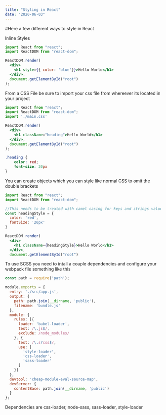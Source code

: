 ```yaml
---
title: "Styling in React"
date: "2020-06-03"
---
```


#Here a few different ways to style in React


Inline Styles
```jsx
import React from "react";
import ReactDOM from "react-dom";

ReactDOM.render(
  <div>
    <h1 style={{ color: 'blue'}}>Hello World</h1>
  </div>,
  document.getElementById("root")
);
```

From a CSS File
be sure to import your css file from whereever its located in your project
```jsx
import React from "react";
import ReactDOM from "react-dom";
import './main.css'

ReactDOM.render(
  <div>
    <h1 className="heading">Hello World</h1>
  </div>,
  document.getElementById("root")
);
```
```css
.heading {
    color: red;
    font-size: 20px
}
```
You can create objects which you can style like normal CSS to omit the double brackets
```jsx
import React from "react";
import ReactDOM from "react-dom";

//This needs to be treated with camel casing for keys and strings values
const headingStyle = {
  color: 'red',
  fontSize: '20px'
}

ReactDOM.render(
  <div>
    <h1 className={headingStyle}>Hello World</h1>
  </div>,
  document.getElementById("root")
```

To use SCSS you need to intall a couple dependencies and configure your webpack file something like this
```js
const path = require('path');

module.exports = {
  entry: './src/app.js',
  output: {
    path: path.join(__dirname, 'public'),
    filename: 'bundle.js'
  },
  module: {
    rules: [{
      loader: 'babel-loader',
      test: /\.js$/,
      exclude: /node_modules/
    }, {
      test: /\.s?css$/,
      use: [
        'style-loader',
        'css-loader',
        'sass-loader'
      ]
    }]
  },
  devtool: 'cheap-module-eval-source-map',
  devServer: {
    contentBase: path.join(__dirname, 'public')
  }
};
```

Dependencies are css-loader, node-sass, sass-loader, style-loader